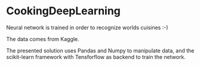 # CookingDeepLearning
Neural network is trained in order to recognize worlds cuisines :-)

The data comes from Kaggle. 

The presented solution uses Pandas and Numpy to manipulate data, and the scikit-learn framework with Tensforflow as backend to train the network.
